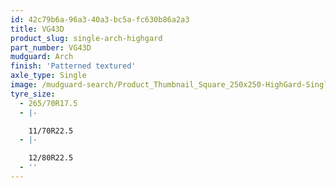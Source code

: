 ```yaml
---
id: 42c79b6a-96a3-40a3-bc5a-fc630b86a2a3
title: VG43D
product_slug: single-arch-highgard
part_number: VG43D
mudguard: Arch
finish: 'Patterned textured'
axle_type: Single
image: /mudguard-search/Product_Thumbnail_Square_250x250-HighGard-Single-Arch.jpg
tyre_size:
  - 265/70R17.5
  - |-

    11/70R22.5
  - |-

    12/80R22.5
  - ''
---
```

